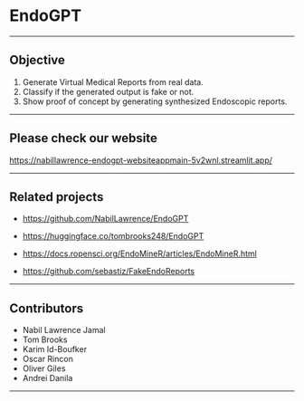 # EndoGPT

---

## Objective

1. Generate Virtual Medical Reports from real data.
2. Classify if the generated output is fake or not.
3. Show proof of concept by generating synthesized Endoscopic reports.

---
## Please check our website


https://nabillawrence-endogpt-websiteappmain-5v2wnl.streamlit.app/

---

## Related projects

- https://github.com/NabilLawrence/EndoGPT

- https://huggingface.co/tombrooks248/EndoGPT

- https://docs.ropensci.org/EndoMineR/articles/EndoMineR.html

- https://github.com/sebastiz/FakeEndoReports

---

## Contributors

- Nabil Lawrence Jamal 
- Tom Brooks
- Karim Id-Boufker
- Oscar Rincon  
- Oliver Giles
- Andrei Danila
  
 ---
